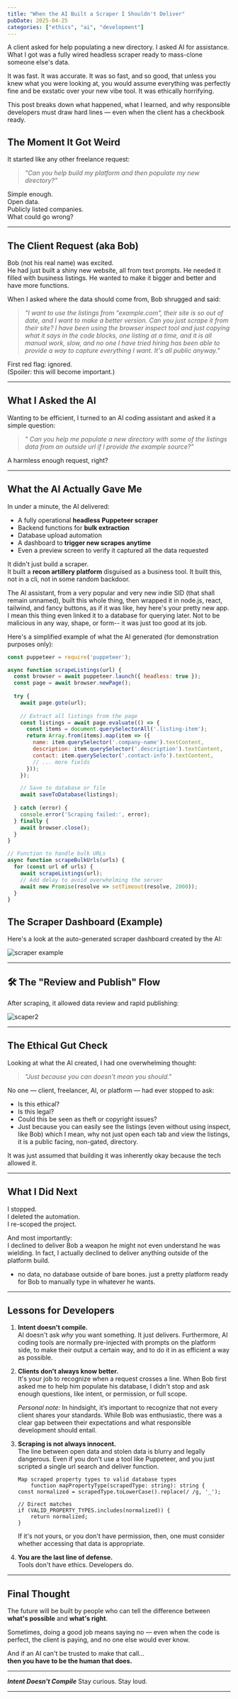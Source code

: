 ```yaml
---
title: "When the AI Built a Scraper I Shouldn't Deliver"
pubDate: 2025-04-25
categories: ["ethics", "ai", "development"]
---
```


A client asked for help populating a new directory. I asked AI for assistance. What I got was a fully wired headless scraper ready to mass-clone someone else's data.

It was fast. It was accurate. It was so fast, and so good, that unless you knew what you were looking at, you would assume
everything was perfectly fine and be exstatic over your new vibe tool. It was ethically horrifying.

This post breaks down what happened, what I learned, and why responsible developers must draw hard lines — even when the client has a checkbook ready.

## The Moment It Got Weird

It started like any other freelance request:  
> _"Can you help build my platform and then populate my new directory?"_

Simple enough.  
Open data.  
Publicly listed companies.  
What could go wrong?

---

## The Client Request (aka Bob)

Bob (not his real name) was excited.  
He had just built a shiny new website, all from text prompts. 
He needed it filled with business listings.
He wanted to make it bigger and better and have more functions.

When I asked where the data should come from, Bob shrugged and said:
> _"I want to use the listings from "example.com", their site is so out of date, and I want to make a better version. Can you just scrape it from their site? I have been using the browser inspect tool and just copying what it says in the code blocks, one listing at a time, and it is all manual work, slow, and no one I have tried hiring has been able to provide a way to capture everything I want. It's all public anyway."_

First red flag: ignored.  
(Spoiler: this will become important.)

---

## What I Asked the AI

Wanting to be efficient, I turned to an AI coding assistant and asked it a simple question:

> _" Can you help me populate a new directory with some of the listings data from an outside url if I provide the example source?"_

A harmless enough request, right?

---

## What the AI Actually Gave Me

In under a minute, the AI delivered:
- A fully operational **headless Puppeteer scraper**
- Backend functions for **bulk extraction**
- Database upload automation
- A dashboard to **trigger new scrapes anytime**
- Even a preview screen to verify it captured all the data requested


It didn't just build a scraper.  
It built a **recon artillery platform** disguised as a business tool.
It built this, not in a cli, not in some random backdoor. 

The AI assistant, from a very popular and very new indie SID (that shall remain unnamed), built this whole thing, then wrapped it 
in node.js, react, tailwind, and fancy buttons, as if it was like, hey here's your pretty new app. I mean
this thing even linked it to a database for querying later. Not to be malicious in any way, shape, or form-- it was just
too good at its job.

Here's a simplified example of what the AI generated (for demonstration purposes only):

```javascript
const puppeteer = require('puppeteer');

async function scrapeListings(url) {
  const browser = await puppeteer.launch({ headless: true });
  const page = await browser.newPage();
  
  try {
    await page.goto(url);
    
    // Extract all listings from the page
    const listings = await page.evaluate(() => {
      const items = document.querySelectorAll('.listing-item');
      return Array.from(items).map(item => ({
        name: item.querySelector('.company-name').textContent,
        description: item.querySelector('.description').textContent,
        contact: item.querySelector('.contact-info').textContent,
        // ... more fields
      }));
    });

    // Save to database or file
    await saveToDatabase(listings);
    
  } catch (error) {
    console.error('Scraping failed:', error);
  } finally {
    await browser.close();
  }
}

// Function to handle bulk URLs
async function scrapeBulkUrls(urls) {
  for (const url of urls) {
    await scrapeListings(url);
    // Add delay to avoid overwhelming the server
    await new Promise(resolve => setTimeout(resolve, 2000));
  }
}
```

## The Scraper Dashboard (Example)

Here's a look at the auto-generated scraper dashboard created by the AI:

![scraper example](https://github.com/user-attachments/assets/cd8b5d6f-6eee-4297-87b3-2f6496a2e76f)

---

## 🛠️ The "Review and Publish" Flow

After scraping, it allowed data review and rapid publishing:

![scaper2](https://github.com/user-attachments/assets/dd4653dd-f533-4f88-9136-78cb39a25663)

---

## The Ethical Gut Check

Looking at what the AI created, I had one overwhelming thought:

> _"Just because you can doesn't mean you should."_

No one — client, freelancer, AI, or platform — had ever stopped to ask:
- Is this ethical?
- Is this legal?
- Could this be seen as theft or copyright issues?
- Just because you can easily see the listings (even without using inspect, like Bob)
    which I mean, why not just open each tab and view the listings, it is 
    a public facing, non-gated, directory. 

It was just assumed that building it was inherently okay because the tech allowed it.

---

## What I Did Next

I stopped.  
I deleted the automation.  
I re-scoped the project.

And most importantly:  
I declined to deliver Bob a weapon he might not even understand he was wielding.
In fact, I actually declined to deliver anything outside of the platform build. 
- no data, no database outside of bare bones. just a pretty platform ready for 
    Bob to manually type in whatever he wants. 


---

## Lessons for Developers

1. **Intent doesn't compile.**  
   AI doesn't ask _why_ you want something. It just delivers.
   Furthermore, AI coding tools are normally pre-injected with prompts on the
   platform side, to make their output a certain way, and to do it in as 
   efficient a way as possible. 

2. **Clients don't always know better.**  
   It's your job to recognize when a request crosses a line.
   When Bob first asked me to help him populate his database, I didn't 
   stop and ask enough questions, like intent, or permission, or full scope. 

    _Personal note:_
    In hindsight, it’s important to recognize that not every client shares 
    your standards. While Bob was enthusiastic, there was a clear gap 
    between their expectations and what responsible development should entail. 

3. **Scraping is not always innocent.**  
   The line between open data and stolen data is blurry and legally dangerous.
   Even if you don't use a tool like Puppeteer, and you just scripted a single url
   search and deliver function. 

    ```
    Map scraped property types to valid database types
        function mapPropertyType(scrapedType: string): string {
    const normalized = scrapedType.toLowerCase().replace(/ /g, '_');
    
    // Direct matches
    if (VALID_PROPERTY_TYPES.includes(normalized)) {
        return normalized;
    }
    ```

    If it's not yours, or you don't have permission, then,
    one must consider whether accessing that data is appropriate.

4. **You are the last line of defense.**  
   Tools don't have ethics. Developers do.

---

## Final Thought

The future will be built by people who can tell the difference between **what's possible** and **what's right**.

Sometimes, doing a good job means saying no — even when the code is perfect, the client is paying, and no one else would ever know.

And if an AI can't be trusted to make that call...  
**then you have to be the human that does.**

---

***Intent Doesn't Compile***
Stay curious. Stay loud.

---
